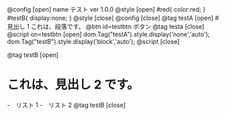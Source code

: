 @config [open]
name テスト
ver 1.0.0
@style [open]
#red{
color:red;
}
#testB{
display:none;
}
@style [close]
@config [close]
@tag testA [open] #　見出し 1
これは、段落です。
@btn id=testbtn ボタン
@tag testa [close]
@script on=testbtn [open]
dom.Tag("testA").style.display('none','auto');
dom.Tag("testB").style.display('block','auto');
@script [close]

@tag testB  [open]

# これは、見出し 2 です。

-　リスト 1 -　リスト 2
@tag testB [close]

